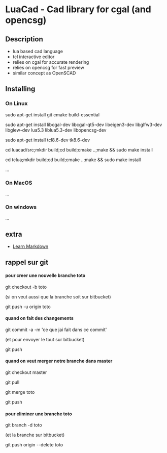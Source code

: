 # LuaCad - Cad library for cgal (and opencsg)

## Description

* lua based cad language
* tcl interactive editor
* relies on cgal for accurate rendering
* relies on opencsg for fast preview
* similar concept as OpenSCAD

## Installing

### On Linux

sudo apt-get install git cmake build-essential

sudo apt-get install libcgal-dev libcgal-qt5-dev libeigen3-dev libglfw3-dev libglew-dev lua5.3 liblua5.3-dev libopencsg-dev

sudo apt-get install tcl8.6-dev tk8.6-dev

cd luacad/src;mkdir build;cd build;cmake ..;make && sudo make install

cd tclua;mkdir build;cd build;cmake ..;make && sudo make install

...

### On MacOS
...

### On windows
...

## extra ###

* [Learn Markdown](https://bitbucket.org/tutorials/markdowndemo)

## rappel sur git ##

#### pour creer une nouvelle branche toto

git checkout -b toto

(si on veut aussi que la branche soit sur bitbucket)

git push -u origin toto

#### quand on fait des changements

git commit -a -m 'ce que jai fait dans ce commit'

(et pour envoyer le tout sur bitbucket)

git push

#### quand on veut merger notre branche dans master

git checkout master

git pull

git merge toto

git push

#### pour eliminer une branche toto

git branch -d toto

(et la branche sur bitbucket)

git push origin --delete toto
